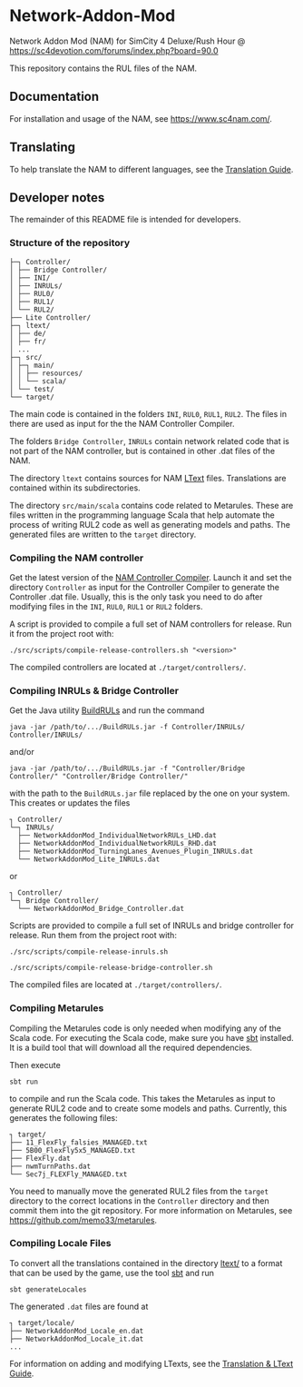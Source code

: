 # Network-Addon-Mod

Network Addon Mod (NAM) for SimCity 4 Deluxe/Rush Hour @ https://sc4devotion.com/forums/index.php?board=90.0

This repository contains the RUL files of the NAM.

## Documentation

For installation and usage of the NAM, see https://www.sc4nam.com/.

## Translating

To help translate the NAM to different languages, see the [Translation Guide](ltext/README.md#translating-the-nam).

## Developer notes

The remainder of this README file is intended for developers.

### Structure of the repository

    ├─┐ Controller/
    │ ├── Bridge Controller/
    │ ├── INI/
    │ ├── INRULs/
    │ ├── RUL0/
    │ ├── RUL1/
    │ └── RUL2/
    ├── Lite Controller/
    ├─┐ ltext/
    │ ├── de/
    │ ├── fr/
    │ ...
    ├─┐ src/
    │ ├─┐ main/
    │ │ ├── resources/
    │ │ └── scala/
    │ └── test/
    └── target/

The main code is contained in the folders `INI`, `RUL0`, `RUL1`, `RUL2`.
The files in there are used as input for the
the NAM Controller Compiler.

The folders `Bridge Controller`, `INRULs`
contain network related code that is not part of the NAM controller,
but is contained in other .dat files of the NAM.

The directory `ltext` contains sources for NAM [LText](https://wiki.sc4devotion.com/index.php?title=LTEXT) files.  Translations are contained within its subdirectories.

The directory `src/main/scala` contains code related to Metarules.
These are files written in the programming language Scala
that help automate the process of writing RUL2 code
as well as generating models and paths.
The generated files are written to the `target` directory.

### Compiling the NAM controller

Get the latest version of the [NAM Controller Compiler](https://github.com/memo33/NAMControllerCompiler/releases).
Launch it and set the directory `Controller` as input for the Controller Compiler to generate the Controller .dat file.
Usually, this is the only task you need to do after modifying files in the `INI`, `RUL0`, `RUL1` or `RUL2` folders.

A script is provided to compile a full set of NAM controllers for release.  Run it from the project root with:

    ./src/scripts/compile-release-controllers.sh "<version>"

The compiled controllers are located at `./target/controllers/`.

### Compiling INRULs & Bridge Controller

Get the Java utility [BuildRULs](https://www.dropbox.com/s/ckwhy11xxaz3z1q/BuildRULs_01.zip?dl=0) and run the command

    java -jar /path/to/.../BuildRULs.jar -f Controller/INRULs/ Controller/INRULs/

and/or

    java -jar /path/to/.../BuildRULs.jar -f "Controller/Bridge Controller/" "Controller/Bridge Controller/"

with the path to the `BuildRULs.jar` file replaced by the one on your system.
This creates or updates the files

    ┐ Controller/
    └─┐ INRULs/
      ├── NetworkAddonMod_IndividualNetworkRULs_LHD.dat
      ├── NetworkAddonMod_IndividualNetworkRULs_RHD.dat
      ├── NetworkAddonMod_TurningLanes_Avenues_Plugin_INRULs.dat
      └── NetworkAddonMod_Lite_INRULs.dat

or

    ┐ Controller/
    └─┐ Bridge Controller/
      └── NetworkAddonMod_Bridge_Controller.dat

Scripts are provided to compile a full set of INRULs and bridge controller for release.  Run them from the project root with:

    ./src/scripts/compile-release-inruls.sh

    ./src/scripts/compile-release-bridge-controller.sh

The compiled files are located at `./target/controllers/`.

### Compiling Metarules

Compiling the Metarules code is only needed when modifying any of the Scala code.
For executing the Scala code, make sure you have [sbt](https://www.scala-sbt.org/) installed.
It is a build tool that will download all the required dependencies.

Then execute

    sbt run

to compile and run the Scala code.
This takes the Metarules as input to generate RUL2 code and to create some models and paths.
Currently, this generates the following files:

    ┐ target/
    ├── 11_FlexFly_falsies_MANAGED.txt
    ├── 5B00_FlexFly5x5_MANAGED.txt
    ├── FlexFly.dat
    ├── nwmTurnPaths.dat
    └── Sec7j_FLEXFly_MANAGED.txt

You need to manually move the generated RUL2 files from the `target` directory
to the correct locations in the `Controller` directory and then commit them into the git repository.
For more information on Metarules, see https://github.com/memo33/metarules.

### Compiling Locale Files

To convert all the translations contained in the directory [ltext/](ltext/)
to a format that can be used by the game,
use the tool [sbt](https://www.scala-sbt.org/) and run

    sbt generateLocales

The generated `.dat` files are found at

    ┐ target/locale/
    ├── NetworkAddonMod_Locale_en.dat
    ├── NetworkAddonMod_Locale_it.dat
    ...

For information on adding and modifying LTexts, see the [Translation & LText Guide](ltext/README.md#maintaining-ltext-sources).
